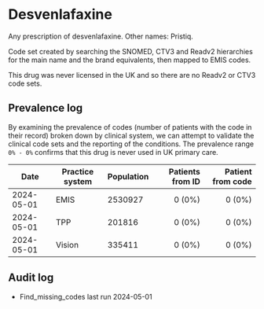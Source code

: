 # Desvenlafaxine

Any prescription of desvenlafaxine. Other names: Pristiq.

Code set created by searching the SNOMED, CTV3 and Readv2 hierarchies for the main name and the brand equivalents, then mapped to EMIS codes.

This drug was never licensed in the UK and so there are no Readv2 or CTV3 code sets.

## Prevalence log

By examining the prevalence of codes (number of patients with the code in their record) broken down by clinical system, we can attempt to validate the clinical code sets and the reporting of the conditions. The prevalence range `0% - 0%` confirms that this drug is never used in UK primary care.

| Date       | Practice system | Population | Patients from ID | Patient from code |
| ---------- | --------------- | ---------- | ---------------: | ----------------: |
| 2024-05-01 | EMIS            | 2530927    |           0 (0%) |            0 (0%) |
| 2024-05-01 | TPP             | 201816     |           0 (0%) |            0 (0%) |
| 2024-05-01 | Vision          | 335411     |           0 (0%) |            0 (0%) |

## Audit log

- Find_missing_codes last run 2024-05-01
